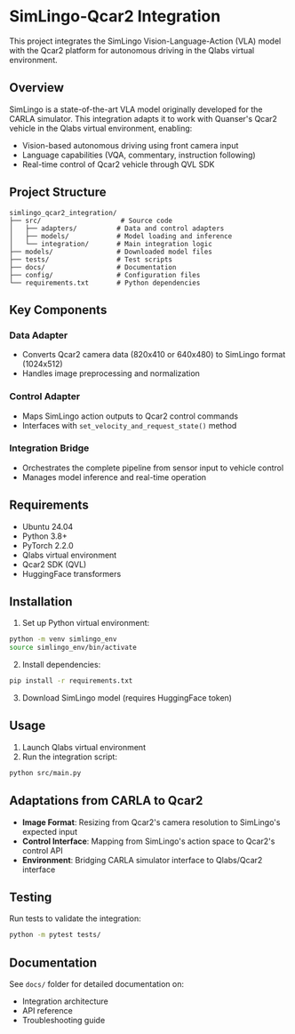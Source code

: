 # SimLingo-Qcar2 Integration

This project integrates the SimLingo Vision-Language-Action (VLA) model with the Qcar2 platform for autonomous driving in the Qlabs virtual environment.

## Overview

SimLingo is a state-of-the-art VLA model originally developed for the CARLA simulator. This integration adapts it to work with Quanser's Qcar2 vehicle in the Qlabs virtual environment, enabling:

- Vision-based autonomous driving using front camera input
- Language capabilities (VQA, commentary, instruction following)
- Real-time control of Qcar2 vehicle through QVL SDK

## Project Structure

```
simlingo_qcar2_integration/
├── src/                    # Source code
│   ├── adapters/          # Data and control adapters
│   ├── models/            # Model loading and inference
│   └── integration/       # Main integration logic
├── models/                # Downloaded model files
├── tests/                 # Test scripts
├── docs/                  # Documentation
├── config/                # Configuration files
└── requirements.txt       # Python dependencies
```

## Key Components

### Data Adapter
- Converts Qcar2 camera data (820x410 or 640x480) to SimLingo format (1024x512)
- Handles image preprocessing and normalization

### Control Adapter  
- Maps SimLingo action outputs to Qcar2 control commands
- Interfaces with `set_velocity_and_request_state()` method

### Integration Bridge
- Orchestrates the complete pipeline from sensor input to vehicle control
- Manages model inference and real-time operation

## Requirements

- Ubuntu 24.04
- Python 3.8+
- PyTorch 2.2.0
- Qlabs virtual environment
- Qcar2 SDK (QVL)
- HuggingFace transformers

## Installation

1. Set up Python virtual environment:
```bash
python -m venv simlingo_env
source simlingo_env/bin/activate
```

2. Install dependencies:
```bash
pip install -r requirements.txt
```

3. Download SimLingo model (requires HuggingFace token)

## Usage

1. Launch Qlabs virtual environment
2. Run the integration script:
```bash
python src/main.py
```

## Adaptations from CARLA to Qcar2

- **Image Format**: Resizing from Qcar2's camera resolution to SimLingo's expected input
- **Control Interface**: Mapping from SimLingo's action space to Qcar2's control API
- **Environment**: Bridging CARLA simulator interface to Qlabs/Qcar2 interface

## Testing

Run tests to validate the integration:
```bash
python -m pytest tests/
```

## Documentation

See `docs/` folder for detailed documentation on:
- Integration architecture
- API reference
- Troubleshooting guide
